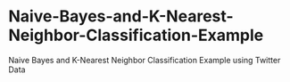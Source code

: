 # Naive-Bayes-and-K-Nearest-Neighbor-Classification-Example
Naive Bayes and K-Nearest Neighbor Classification Example using Twitter Data
